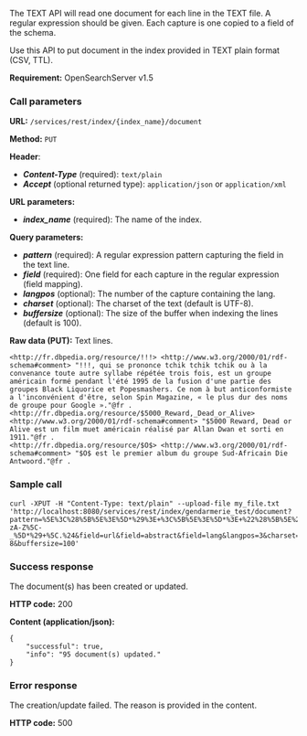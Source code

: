The TEXT API will read one document for each line in the TEXT file. A regular expression should be given. Each capture is one copied to a field of the schema.

Use this API to put document in the index provided in TEXT plain format (CSV, TTL).

**Requirement:** OpenSearchServer v1.5

### Call parameters

**URL:** ```/services/rest/index/{index_name}/document```

**Method:** ```PUT```

**Header**:
- _**Content-Type**_ (required): ```text/plain```
- _**Accept**_ (optional returned type): ```application/json``` or ```application/xml```

**URL parameters:**
- _**index_name**_ (required): The name of the index.

**Query parameters:**
- _**pattern**_ (required): A regular expression pattern capturing the field in the text line.
- _**field**_ (required): One field for each capture in the regular expression (field mapping).
- _**langpos**_ (optional): The number of the capture containing the lang.
- _**charset**_ (optional): The charset of the text (default is UTF-8).
- _**buffersize**_ (optional): The size of the buffer when indexing the lines (default is 100).

**Raw data (PUT):**
Text lines.

    <http://fr.dbpedia.org/resource/!!!> <http://www.w3.org/2000/01/rdf-schema#comment> "!!!, qui se prononce tchik tchik tchik ou à la convenance toute autre syllabe répétée trois fois, est un groupe américain formé pendant l'été 1995 de la fusion d'une partie des groupes Black Liquorice et Popesmashers. Ce nom à but anticonformiste a l'inconvénient d'être, selon Spin Magazine, « le plus dur des noms de groupe pour Google »."@fr .
    <http://fr.dbpedia.org/resource/$5000_Reward,_Dead_or_Alive> <http://www.w3.org/2000/01/rdf-schema#comment> "$5000 Reward, Dead or Alive est un film muet américain réalisé par Allan Dwan et sorti en 1911."@fr .
    <http://fr.dbpedia.org/resource/$O$> <http://www.w3.org/2000/01/rdf-schema#comment> "$O$ est le premier album du groupe Sud-Africain Die Antwoord."@fr .
    
### Sample call

    curl -XPUT -H "Content-Type: text/plain" --upload-file my_file.txt 'http://localhost:8080/services/rest/index/gendarmerie_test/document?pattern=%5E%3C%28%5B%5E%3E%5D*%29%3E+%3C%5B%5E%3E%5D*%3E+%22%28%5B%5E%22%5D*%29%22%40%28%5Ba-zA-Z%5C-_%5D*%29+%5C.%24&field=url&field=abstract&field=lang&langpos=3&charset=UTF-8&buffersize=100'
    

### Success response
The document(s) has been created or updated.

**HTTP code:**
200

**Content (application/json):**

    {
        "successful": true,
        "info": "95 document(s) updated."
    }
    

### Error response

The creation/update failed. The reason is provided in the content.

**HTTP code:**
500